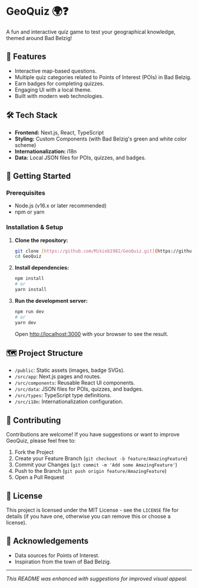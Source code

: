 # GeoQuiz 🌍❓

<!-- Optional: Add a project logo or banner here -->
<!-- <p align="center">
  <img src="link_to_your_logo.png" alt="GeoQuiz Logo" width="200"/>
</p> -->

A fun and interactive quiz game to test your geographical knowledge, themed around Bad Belzig!

<!-- Optional: Add badges here (e.g., build status, license, etc.) -->
<!--
<p align="left">
  <img src="https://img.shields.io/badge/build-passing-brightgreen" alt="Build Status">
  <img src="https://img.shields.io/badge/license-MIT-blue" alt="License">
</p>
-->

<!-- Optional: Add a screenshot or GIF of the application in action -->
<!--
## Preview
<p align="center">
  <img src="link_to_your_screenshot_or_gif.gif" alt="GeoQuiz Preview" width="600"/>
</p>
-->

## 🌟 Features

* Interactive map-based questions.
* Multiple quiz categories related to Points of Interest (POIs) in Bad Belzig.
* Earn badges for completing quizzes.
* Engaging UI with a local theme.
* Built with modern web technologies.

## 🛠️ Tech Stack

* **Frontend:** Next.js, React, TypeScript
* **Styling:** Custom Components (with Bad Belzig's green and white color scheme)
* **Internationalization:** i18n
* **Data:** Local JSON files for POIs, quizzes, and badges.

## 🚀 Getting Started

### Prerequisites

* Node.js (v16.x or later recommended)
* npm or yarn

### Installation & Setup

1.  **Clone the repository:**
    ```bash
    git clone [https://github.com/Mikieb1982/GeoQuiz.git](https://github.com/Mikieb1982/GeoQuiz.git)
    cd GeoQuiz
    ```

2.  **Install dependencies:**
    ```bash
    npm install
    # or
    yarn install
    ```

3.  **Run the development server:**
    ```bash
    npm run dev
    # or
    yarn dev
    ```
    Open [http://localhost:3000](http://localhost:3000) with your browser to see the result.

## 🗺️ Project Structure

* `/public`: Static assets (images, badge SVGs).
* `/src/app`: Next.js pages and routes.
* `/src/components`: Reusable React UI components.
* `/src/data`: JSON files for POIs, quizzes, and badges.
* `/src/types`: TypeScript type definitions.
* `/src/i18n`: Internationalization configuration.

## 🤝 Contributing

Contributions are welcome! If you have suggestions or want to improve GeoQuiz, please feel free to:

1.  Fork the Project
2.  Create your Feature Branch (`git checkout -b feature/AmazingFeature`)
3.  Commit your Changes (`git commit -m 'Add some AmazingFeature'`)
4.  Push to the Branch (`git push origin feature/AmazingFeature`)
5.  Open a Pull Request

## 📜 License

This project is licensed under the MIT License - see the `LICENSE` file for details (if you have one, otherwise you can remove this or choose a license).

## 🙏 Acknowledgements

* Data sources for Points of Interest.
* Inspiration from the town of Bad Belzig.

---

*This README was enhanced with suggestions for improved visual appeal.*
